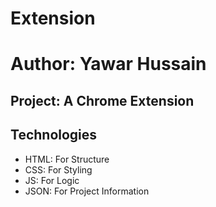 # Extension

<h1>Author: Yawar Hussain</h1>
<h2> Project: A Chrome Extension</h2>



<h2>Technologies</h2>
<ul>
<li>HTML: For Structure</li>
<li>CSS: For Styling</li>
<li>JS: For Logic</li>
<li>JSON: For Project Information</li>